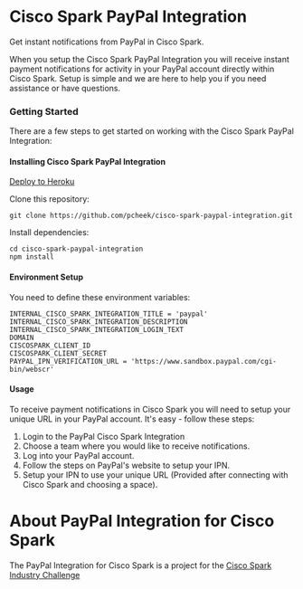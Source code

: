 # Cisco Spark PayPal Integration

Get instant notifications from PayPal in Cisco Spark.

When you setup the Cisco Spark PayPal Integration you will receive instant payment notifications for activity in your PayPal account directly within Cisco Spark. Setup is simple and we are here to help you if you need assistance or have questions.

### Getting Started

There are a few steps to get started on working with the Cisco Spark PayPal Integration:

#### Installing Cisco Spark PayPal Integration

[Deploy to Heroku](https://heroku.com/deploy?template=https://github.com/pcheek/cisco-spark-paypal-integration/master)

Clone this repository:

`git clone https://github.com/pcheek/cisco-spark-paypal-integration.git`

Install dependencies:

```
cd cisco-spark-paypal-integration
npm install
```

#### Environment Setup

You need to define these environment variables:

```
INTERNAL_CISCO_SPARK_INTEGRATION_TITLE = 'paypal'
INTERNAL_CISCO_SPARK_INTEGRATION_DESCRIPTION
INTERNAL_CISCO_SPARK_INTEGRATION_LOGIN_TEXT
DOMAIN
CISCOSPARK_CLIENT_ID
CISCOSPARK_CLIENT_SECRET
PAYPAL_IPN_VERIFICATION_URL = 'https://www.sandbox.paypal.com/cgi-bin/webscr'
```

#### Usage

To receive payment notifications in Cisco Spark you will need to setup your unique URL in your PayPal account. It's easy - follow these steps:

1. Login to the PayPal Cisco Spark Integration
2. Choose a team where you would like to receive notifications.
3. Log into your PayPal account.
4. Follow the steps on PayPal's website to setup your IPN.
5. Setup your IPN to use your unique URL (Provided after connecting with Cisco Spark and choosing a space).

# About PayPal Integration for Cisco Spark 

The PayPal Integration for Cisco Spark is a project for the [Cisco Spark Industry Challenge](https://ciscospark.devpost.com/)
